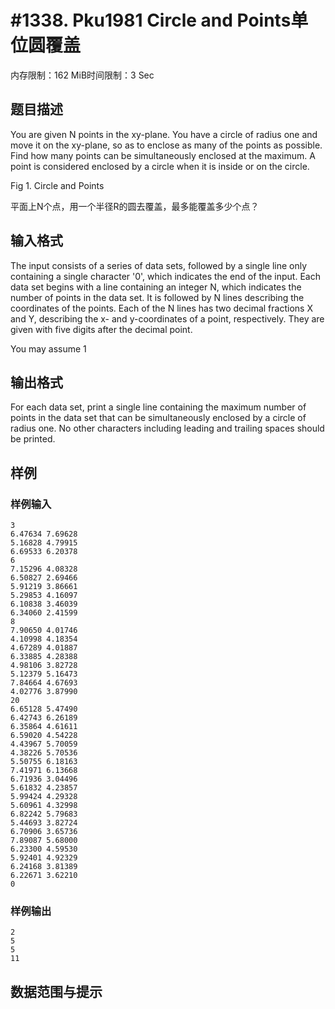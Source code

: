 # #1338. Pku1981 Circle and Points单位圆覆盖

内存限制：162 MiB时间限制：3 Sec

## 题目描述

You are given N points in the xy-plane. You have a circle of radius one and move it on the xy-plane, so as to enclose as many of the points as possible. Find how many points can be simultaneously enclosed at the maximum. A point is considered enclosed by a circle when it is inside or on the circle. 


Fig 1. Circle and Points 


平面上N个点，用一个半径R的圆去覆盖，最多能覆盖多少个点？ 


## 输入格式

The input consists of a series of data sets, followed by a single line only containing a single character '0', which indicates the end of the input. Each data set begins with a line containing an integer N, which indicates the number of points in the data set. It is followed by N lines describing the coordinates of the points. Each of the N lines has two decimal fractions X and Y, describing the x- and y-coordinates of a point, respectively. They are given with five digits after the decimal point. 

You may assume 1 

## 输出格式

For each data set, print a single line containing the maximum number of points in the data set that can be simultaneously enclosed by a circle of radius one. No other characters including leading and trailing spaces should be printed. 

## 样例

### 样例输入

    
    3
    6.47634 7.69628
    5.16828 4.79915
    6.69533 6.20378
    6
    7.15296 4.08328
    6.50827 2.69466
    5.91219 3.86661
    5.29853 4.16097
    6.10838 3.46039
    6.34060 2.41599
    8
    7.90650 4.01746
    4.10998 4.18354
    4.67289 4.01887
    6.33885 4.28388
    4.98106 3.82728
    5.12379 5.16473
    7.84664 4.67693
    4.02776 3.87990
    20
    6.65128 5.47490
    6.42743 6.26189
    6.35864 4.61611
    6.59020 4.54228
    4.43967 5.70059
    4.38226 5.70536
    5.50755 6.18163
    7.41971 6.13668
    6.71936 3.04496
    5.61832 4.23857
    5.99424 4.29328
    5.60961 4.32998
    6.82242 5.79683
    5.44693 3.82724
    6.70906 3.65736
    7.89087 5.68000
    6.23300 4.59530
    5.92401 4.92329
    6.24168 3.81389
    6.22671 3.62210
    0
    
    

### 样例输出

    
    2
    5
    5
    11
    
    
    
    

## 数据范围与提示
